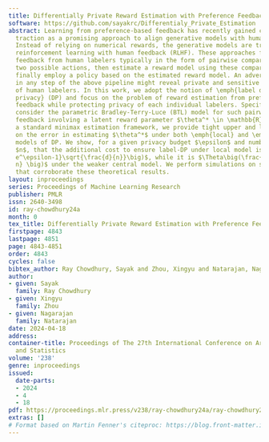 ```yaml
---
title: Differentially Private Reward Estimation with Preference Feedback
software: https://github.com/sayakrc/Differentialy_Private_Estimation
abstract: Learning from preference-based feedback has recently gained considerable
  traction as a promising approach to align generative models with human interests.
  Instead of relying on numerical rewards, the generative models are trained using
  reinforcement learning with human feedback (RLHF). These approaches first solicit
  feedback from human labelers typically in the form of pairwise comparisons between
  two possible actions, then estimate a reward model using these comparisons, and
  finally employ a policy based on the estimated reward model. An adversarial attack
  in any step of the above pipeline might reveal private and sensitive information
  of human labelers. In this work, we adopt the notion of \emph{label differential
  privacy} (DP) and focus on the problem of reward estimation from preference-based
  feedback while protecting privacy of each individual labelers. Specifically, we
  consider the parametric Bradley-Terry-Luce (BTL) model for such pairwise comparison
  feedback involving a latent reward parameter $\theta^* \in \mathbb{R}^d$. Within
  a standard minimax estimation framework, we provide tight upper and lower bounds
  on the error in estimating $\theta^*$ under both \emph{local} and \emph{central}
  models of DP. We show, for a given privacy budget $\epsilon$ and number of samples
  $n$, that the additional cost to ensure label-DP under local model is $\Theta \big(\frac{1}{
  e^\epsilon-1}\sqrt{\frac{d}{n}}\big)$, while it is $\Theta\big(\frac{\sqrt{d}}{\epsilon
  n} \big)$ under the weaker central model. We perform simulations on synthetic data
  that corroborate these theoretical results.
layout: inproceedings
series: Proceedings of Machine Learning Research
publisher: PMLR
issn: 2640-3498
id: ray-chowdhury24a
month: 0
tex_title: Differentially Private Reward Estimation with Preference Feedback
firstpage: 4843
lastpage: 4851
page: 4843-4851
order: 4843
cycles: false
bibtex_author: Ray Chowdhury, Sayak and Zhou, Xingyu and Natarajan, Nagarajan
author:
- given: Sayak
  family: Ray Chowdhury
- given: Xingyu
  family: Zhou
- given: Nagarajan
  family: Natarajan
date: 2024-04-18
address:
container-title: Proceedings of The 27th International Conference on Artificial Intelligence
  and Statistics
volume: '238'
genre: inproceedings
issued:
  date-parts:
  - 2024
  - 4
  - 18
pdf: https://proceedings.mlr.press/v238/ray-chowdhury24a/ray-chowdhury24a.pdf
extras: []
# Format based on Martin Fenner's citeproc: https://blog.front-matter.io/posts/citeproc-yaml-for-bibliographies/
---
```

